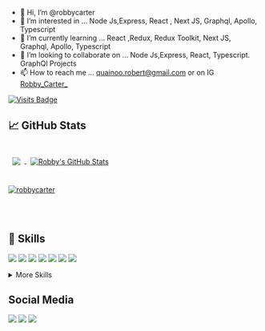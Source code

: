 

- 👋 Hi, I’m @robbycarter
- 👀 I’m interested in ... Node Js,Express, React , Next JS, Graphql, Apollo, Typescript
- 🌱 I’m currently learning ... React ,Redux, Redux Toolkit, Next JS, Graphql, Apollo, Typescript
- 💞️ I’m looking to collaborate on ... Node Js,Express, React, Typescript. GraphQl Projects
- 📫 How to reach me ... quainoo.robert@gmail.com or on IG [Robby_Carter_](https://www.instagram.com/robby_carter_/)

[![Visits Badge](https://badges.pufler.dev/visits/robbycarter/robbycarter)](https://badges.pufler.dev)

## &#x1f4c8; GitHub Stats

<br>

<a href="https://github.com/robbycarter">
  <img align="center" style="margin:0.5rem" src="https://github-readme-stats.vercel.app/api/top-langs/?username=robbycarter&hide=html,css&show_icons=true&line_height=27&count_private=true&theme=dark&title_color=ffffff&text_color=c9cacc" />
</a>

<a href="https://github.com/robbycarter">
  <img align="center" style="margin:0.5rem" src="https://github-readme-stats.vercel.app/api?username=robbycarter&show_icons=true&line_height=27&count_private=true&theme=dark&title_color=ffffff&text_color=c9cacc" alt="Robby's GitHub Stats" />
</a>

<br>
<br>
<p align="left"> <a href="https://github.com/ryo-ma/github-profile-trophy"><img src="https://github-profile-trophy.vercel.app/?username=robbycarter" alt="robbycarter" /></a> </p>

<br>
<br>


## 💼 Skills

![](https://img.shields.io/badge/Code-NodeJs-informational?style=flat&logo=nodedotjs&logoColor=white&color=4AB197)
![](https://img.shields.io/badge/Code-Express-informational?style=flat&logo=express&logoColor=white&color=4AB197)
![](https://img.shields.io/badge/Code-React-informational?style=flat&logo=react&logoColor=white&color=4AB197)
![](https://img.shields.io/badge/Code-Redux-informational?style=flat&logo=Redux&logoColor=white&color=4AB197)
![](https://img.shields.io/badge/Code-JavaScript-informational?style=flat&logo=JavaScript&logoColor=white&color=4AB197)
![](https://img.shields.io/badge/Code-TypeScript-informational?style=flat&logo=TypeScript&logoColor=white&color=4AB197)
![](https://img.shields.io/badge/Tools-MongoDB-informational?style=flat&logo=MongoDB&logoColor=white&color=4AB197)

<details>
<summary>More Skills</summary>
<br>

![](https://img.shields.io/badge/Style-CSS-informational?style=flat&logo=css3&logoColor=white&color=4AB197)
![](https://img.shields.io/badge/Style-Tailwind-informational?style=flat&logo=Tailwind-CSS&logoColor=white&color=4AB197)
  
![](https://img.shields.io/badge/Test-Jest-informational?style=flat&logo=jest&logoColor=white&color=4AB197)
<br>

![](https://img.shields.io/badge/Tools-PM2-informational?style=flat&logo=pm2&logoColor=white&color=4AB197)
![](https://img.shields.io/badge/Tools-NGINX-informational?style=flat&logo=nginx&logoColor=white&color=4AB197)
![](https://img.shields.io/badge/Tools-NPM-informational?style=flat&logo=npm&logoColor=white&color=4AB197)
![](https://img.shields.io/badge/Tools-Postman-informational?style=flat&logo=Postman&logoColor=white&color=4AB197)
![](https://img.shields.io/badge/Tools-AdobeXD-informational?style=flat&logo=Adobe-XD&logoColor=white&color=4AB197)
![](https://img.shields.io/badge/Tools-GitHub-informational?style=flat&logo=GitHub&logoColor=white&color=4AB197)
![](https://img.shields.io/badge/Tools-GitLab-informational?style=flat&logo=GitLab&logoColor=white&color=4AB197)
![](https://img.shields.io/badge/Tools-Bitbucket-informational?style=flat&logo=Bitbucket&logoColor=white&color=4AB197)
![](https://img.shields.io/badge/Tools-Jira-informational?style=flat&logo=Jira-Software&logoColor=white&color=4AB197)
 </details>
 
 
<h2> Social Media </h2>
  <a href="https://www.instagram.com/robby_carter_/" target="_blank"><img src="https://img.shields.io/badge/-Instagram-%23E4405F?style=for-the-badge&logo=instagram&logoColor=white" target="_blank"></a>
  <a href = "mailto:quainoo.robert@gmail.com"><img src="https://img.shields.io/badge/-Gmail-%23333?style=for-the-badge&logo=gmail&logoColor=white" target="_blank"></a>
<!--   <a href="https://www.youtube.com/channel/UCZu1MPrSOiX0iDQOdoORUzg" target="_blank"><img src="https://img.shields.io/badge/YouTube-FF0000?style=for-the-badge&logo=youtube&logoColor=white" target="_blank"></a> -->
  <a href="https://www.linkedin.com/in/robert-quainoo-076704b8/" target="_blank"><img src="https://img.shields.io/badge/-LinkedIn-%230077B5?style=for-the-badge&logo=linkedin&logoColor=white" target="_blank"></a> 
<!--   <a href="https://discord.gg/vB4enSWqdy" target="_blank"><img src="https://img.shields.io/badge/Discord-7289DA?style=for-the-badge&logo=discord&logoColor=white" target="_blank"></a>  -->
<!---
robbycarter/robbycarter is a ✨ special ✨ repository because its `README.md` (this file) appears on your GitHub profile.
You can click the Preview link to take a look at your changes.
--->
